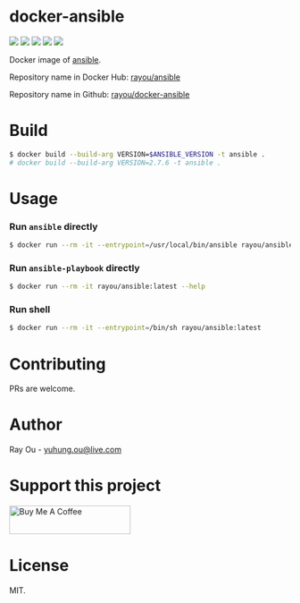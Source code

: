 [github]: https://github.com/rayou/docker-ansible
[app-github]: https://github.com/ansible/ansible
[dockerstore]: https://hub.docker.com/r/rayou/ansible
[donation]: https://www.buymeacoffee.com/rayou

# docker-ansible

[![](https://img.shields.io/docker/pulls/rayou/ansible)][dockerstore] [![](https://img.shields.io/docker/image-size/rayou/ansible?sort=semver)][dockerstore] [![](https://img.shields.io/docker/v/rayou/ansible?sort=semver)][dockerstore] [![](https://img.shields.io/docker/stars/rayou/ansible.svg)][dockerstore] [![](https://img.shields.io/badge/☕️-Buy%20Me%20A%20Coffee-important.svg)][donation]

Docker image of [ansible][app-github].

Repository name in Docker Hub: [rayou/ansible][dockerstore]

Repository name in Github: [rayou/docker-ansible][github]

# Build

```bash
$ docker build --build-arg VERSION=$ANSIBLE_VERSION -t ansible .
# docker build --build-arg VERSION=2.7.6 -t ansible .
```

# Usage

### Run `ansible` directly

```bash
$ docker run --rm -it --entrypoint=/usr/local/bin/ansible rayou/ansible:latest --help
```

### Run `ansible-playbook` directly

```bash
$ docker run --rm -it rayou/ansible:latest --help
```

### Run shell

```bash
$ docker run --rm -it --entrypoint=/bin/sh rayou/ansible:latest
```

# Contributing

PRs are welcome.

# Author

Ray Ou - yuhung.ou@live.com

# Support this project

<a href="https://www.buymeacoffee.com/rayou" target="_blank"><img src="https://cdn.buymeacoffee.com/buttons/default-orange.png" alt="Buy Me A Coffee" style="height: 51px !important;width: 217px !important;" ></a>

# License

MIT.
